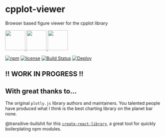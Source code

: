 # cpplot-viewer
Browser based figure viewer for the cpplot library

<a href="#">
   <img src="https://raw.githubusercontent.com/isocpp/logos/master/cpp_logo.png" height="64">
   <img src="https://cdn.worldvectorlogo.com/logos/react.svg" height="64">
   <img src="https://steemitimages.com/0x0/https://s3-us-west-1.amazonaws.com/plotly-tutorials/plotly-marketing-pages/images/new-branding/logo/images/plotly-logo-01-stripe%402x.png" height="64">
</a>

[![npm](https://img.shields.io/npm/v/cpplot-viewer.svg)](https://www.npmjs.com/package/cpplot-viewer)
[![license](https://img.shields.io/badge/license-MIT-brightgreen.svg)](LICENSE)
[![Build Status](https://travis-ci.com/thclark/cpplot-viewer.svg?branch=master)](https://travis-ci.com/thclark/cpplot-viewer)
[![Deploy](https://www.herokucdn.com/deploy/button.svg)](https://heroku.com/deploy)

## !! WORK IN PROGRESS !!


## With great thanks to...

The original `plotly.js` library authors and maintainers. You talented people have produced what I think is the best charting library on the planet bar none.

@transitive-bullshit for this [`create-react-library`](https://github.com/transitive-bullshit/create-react-library), a great tool for quickly boilerplating npm modules.

